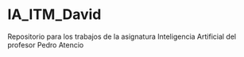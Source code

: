 # IA_ITM_David

Repositorio para los trabajos de la asignatura Inteligencia Artificial del profesor Pedro Atencio
